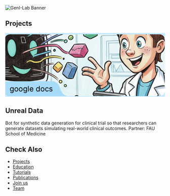 ![GenI-Lab Banner](http://generativeintelligencelab.ai/images/icons/genilab-banner.png)

## Projects

<div class="project-container">
  <div class="project-grid">
    <div class="project-card blue-bg">
      <a href="https://docs.google.com/document/d/1Fa6YZ75rma7YRSFDcc5yKNp55sUEScQLK96JY2_uexY/edit?pli=1&tab=t.hiobhzuibax7#heading=h.4orukig2d4zl" target="_blank">
        <img src="/images/projects/unreal-data.png">
      </a>
      <div class="project-card-content">
        <h2>Unreal Data</h2>
        <p>Bot for synthetic data generation for clinical trial so that researchers can generate datasets simulating real-world clinical outcomes. Partner: FAU School of Medicine</p>
      </div>
    </div>
  </div>
</div>


## Check Also

* [Projects](./projects.md)
* [Education](./knowledge.md#education)
* [Tutorials](./knowledge.md#tutorials)
* [Publications](./knowledge.md#publications)
* [Join us](./collaborate.md)
* [Team](./people.html)


 

